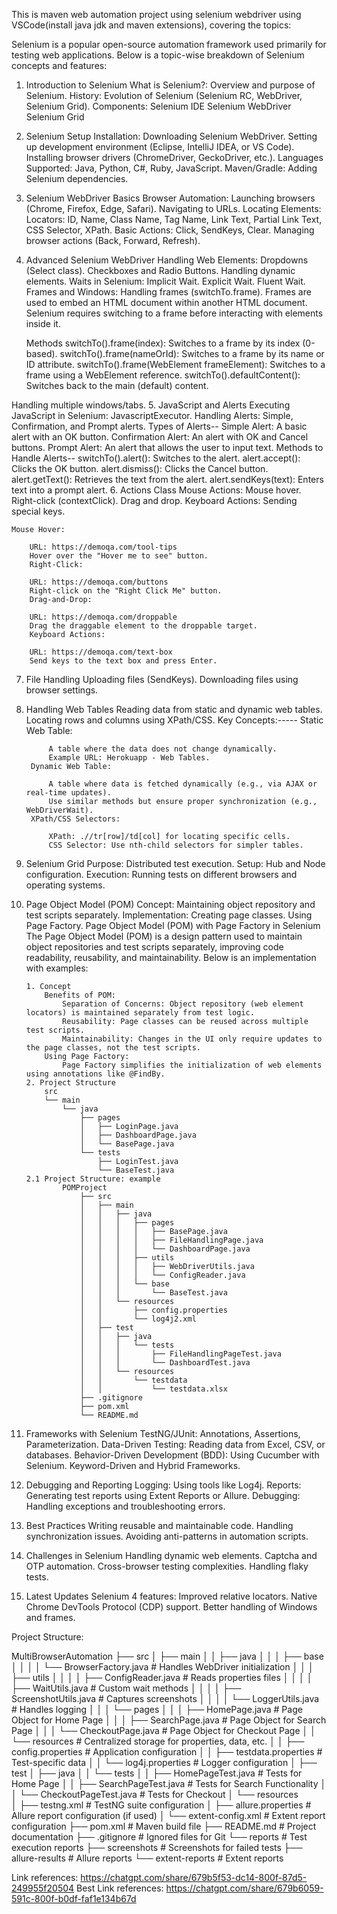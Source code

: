 This is maven web automation project using selenium webdriver using VSCode(install java jdk and maven extensions), covering the topics:

Selenium is a popular open-source automation framework used primarily for testing web applications. Below is a topic-wise breakdown of Selenium concepts and features:

1. Introduction to Selenium
What is Selenium?: Overview and purpose of Selenium.
History: Evolution of Selenium (Selenium RC, WebDriver, Selenium Grid).
Components:
Selenium IDE
Selenium WebDriver
Selenium Grid
2. Selenium Setup
Installation:
Downloading Selenium WebDriver.
Setting up development environment (Eclipse, IntelliJ IDEA, or VS Code).
Installing browser drivers (ChromeDriver, GeckoDriver, etc.).
Languages Supported:
Java, Python, C#, Ruby, JavaScript.
Maven/Gradle:
Adding Selenium dependencies.
3. Selenium WebDriver Basics
Browser Automation:
Launching browsers (Chrome, Firefox, Edge, Safari).
Navigating to URLs.
Locating Elements:
Locators:
ID, Name, Class Name, Tag Name, Link Text, Partial Link Text, CSS Selector, XPath.
Basic Actions:
Click, SendKeys, Clear.
Managing browser actions (Back, Forward, Refresh).
4. Advanced Selenium WebDriver
Handling Web Elements:
Dropdowns (Select class).
Checkboxes and Radio Buttons.
Handling dynamic elements.
Waits in Selenium:
Implicit Wait.
Explicit Wait.
Fluent Wait.
Frames and Windows:
Handling frames (switchTo.frame).
    Frames are used to embed an HTML document within another HTML document. Selenium requires switching to a frame before interacting with elements inside it.

    Methods
    switchTo().frame(index): Switches to a frame by its index (0-based).
    switchTo().frame(nameOrId): Switches to a frame by its name or ID attribute.
    switchTo().frame(WebElement frameElement): Switches to a frame using a WebElement reference.
    switchTo().defaultContent(): Switches back to the main (default) content.
    
Handling multiple windows/tabs.
5. JavaScript and Alerts
Executing JavaScript in Selenium:
JavascriptExecutor.
Handling Alerts:
Simple, Confirmation, and Prompt alerts.
    Types of Alerts--
        Simple Alert: A basic alert with an OK button.
        Confirmation Alert: An alert with OK and Cancel buttons.
        Prompt Alert: An alert that allows the user to input text.
    Methods to Handle Alerts--
            switchTo().alert(): Switches to the alert.
            alert.accept(): Clicks the OK button.
            alert.dismiss(): Clicks the Cancel button.
            alert.getText(): Retrieves the text from the alert.
            alert.sendKeys(text): Enters text into a prompt alert.
6. Actions Class
Mouse Actions:
Mouse hover.
Right-click (contextClick).
Drag and drop.
Keyboard Actions: Sending special keys.
    
    Mouse Hover:

        URL: https://demoqa.com/tool-tips
        Hover over the "Hover me to see" button.
        Right-Click:

        URL: https://demoqa.com/buttons
        Right-click on the "Right Click Me" button.
        Drag-and-Drop:

        URL: https://demoqa.com/droppable
        Drag the draggable element to the droppable target.
        Keyboard Actions:

        URL: https://demoqa.com/text-box
        Send keys to the text box and press Enter.
        
7. File Handling
Uploading files (SendKeys).
Downloading files using browser settings.
8. Handling Web Tables
Reading data from static and dynamic web tables.
Locating rows and columns using XPath/CSS.
    Key Concepts:-----
        Static Web Table:

            A table where the data does not change dynamically.
            Example URL: Herokuapp - Web Tables.
        Dynamic Web Table:

            A table where data is fetched dynamically (e.g., via AJAX or real-time updates).
            Use similar methods but ensure proper synchronization (e.g., WebDriverWait).
        XPath/CSS Selectors:

            XPath: .//tr[row]/td[col] for locating specific cells.
            CSS Selector: Use nth-child selectors for simpler tables.
9. Selenium Grid
Purpose:
Distributed test execution.
Setup:
Hub and Node configuration.
Execution:
Running tests on different browsers and operating systems.
10. Page Object Model (POM)
    Concept:
        Maintaining object repository and test scripts separately.
        Implementation:
        Creating page classes.
        Using Page Factory.
    Page Object Model (POM) with Page Factory in Selenium
        The Page Object Model (POM) is a design pattern used to maintain object repositories and test scripts separately, improving code readability, reusability, and maintainability. Below is an implementation with examples:

        1. Concept
            Benefits of POM:
                Separation of Concerns: Object repository (web element locators) is maintained separately from test logic.
                Reusability: Page classes can be reused across multiple test scripts.
                Maintainability: Changes in the UI only require updates to the page classes, not the test scripts.
            Using Page Factory:
                Page Factory simplifies the initialization of web elements using annotations like @FindBy.
        2. Project Structure
            src
            └── main
                └── java
                    ├── pages
                    │   ├── LoginPage.java
                    │   ├── DashboardPage.java
                    │   └── BasePage.java
                    └── tests
                        ├── LoginTest.java
                        └── BaseTest.java
        2.1 Project Structure: example
                POMProject
                    ├── src
                    │   ├── main
                    │   │   ├── java
                    │   │   │   ├── pages
                    │   │   │   │   ├── BasePage.java
                    │   │   │   │   ├── FileHandlingPage.java
                    │   │   │   │   └── DashboardPage.java
                    │   │   │   ├── utils
                    │   │   │   │   ├── WebDriverUtils.java
                    │   │   │   │   └── ConfigReader.java
                    │   │   │   └── base
                    │   │   │       └── BaseTest.java
                    │   │   └── resources
                    │   │       ├── config.properties
                    │   │       └── log4j2.xml
                    │   ├── test
                    │   │   ├── java
                    │   │   │   └── tests
                    │   │   │       ├── FileHandlingPageTest.java
                    │   │   │       └── DashboardTest.java
                    │   │   └── resources
                    │   │       └── testdata
                    │   │           └── testdata.xlsx
                    ├── .gitignore
                    ├── pom.xml
                    └── README.md


11. Frameworks with Selenium
TestNG/JUnit:
Annotations, Assertions, Parameterization.
Data-Driven Testing:
Reading data from Excel, CSV, or databases.
Behavior-Driven Development (BDD):
Using Cucumber with Selenium.
Keyword-Driven and Hybrid Frameworks.
12. Debugging and Reporting
Logging:
Using tools like Log4j.
Reports:
Generating test reports using Extent Reports or Allure.
Debugging:
Handling exceptions and troubleshooting errors.
13. Best Practices
Writing reusable and maintainable code.
Handling synchronization issues.
Avoiding anti-patterns in automation scripts.
14. Challenges in Selenium
Handling dynamic web elements.
Captcha and OTP automation.
Cross-browser testing complexities.
Handling flaky tests.
15. Latest Updates
Selenium 4 features:
Improved relative locators.
Native Chrome DevTools Protocol (CDP) support.
Better handling of Windows and frames.

Project Structure:

MultiBrowserAutomation
├── src
│   ├── main
│   │   ├── java
│   │   │   ├── base
│   │   │   │   └── BrowserFactory.java            # Handles WebDriver initialization
│   │   │   ├── utils
│   │   │   │   ├── ConfigReader.java             # Reads properties files
│   │   │   │   ├── WaitUtils.java                # Custom wait methods
│   │   │   │   ├── ScreenshotUtils.java          # Captures screenshots
│   │   │   │   └── LoggerUtils.java              # Handles logging
│   │   │   └── pages
│   │   │       ├── HomePage.java                 # Page Object for Home Page
│   │   │       ├── SearchPage.java               # Page Object for Search Page
│   │   │       └── CheckoutPage.java             # Page Object for Checkout Page
│   │   └── resources                              # Centralized storage for properties, data, etc.
│   │       ├── config.properties                 # Application configuration
│   │       ├── testdata.properties               # Test-specific data
│   │       └── log4j.properties                  # Logger configuration
│   ├── test
│       ├── java
│       │   └── tests
│       │       ├── HomePageTest.java             # Tests for Home Page
│       │       ├── SearchPageTest.java           # Tests for Search Functionality
│       │       └── CheckoutPageTest.java         # Tests for Checkout
│       └── resources                             
│           ├── testng.xml                        # TestNG suite configuration
│           ├── allure.properties                 # Allure report configuration (if used)
│           └── extent-config.xml                 # Extent report configuration
├── pom.xml                                       # Maven build file
├── README.md                                     # Project documentation
├── .gitignore                                    # Ignored files for Git
└── reports                                       # Test execution reports
    ├── screenshots                               # Screenshots for failed tests
    ├── allure-results                            # Allure reports
    └── extent-reports                            # Extent reports

Link references: https://chatgpt.com/share/679b5f53-dc14-800f-87d5-249955f20504
Best Link references: https://chatgpt.com/share/679b6059-591c-800f-b0df-faf1e134b67d


